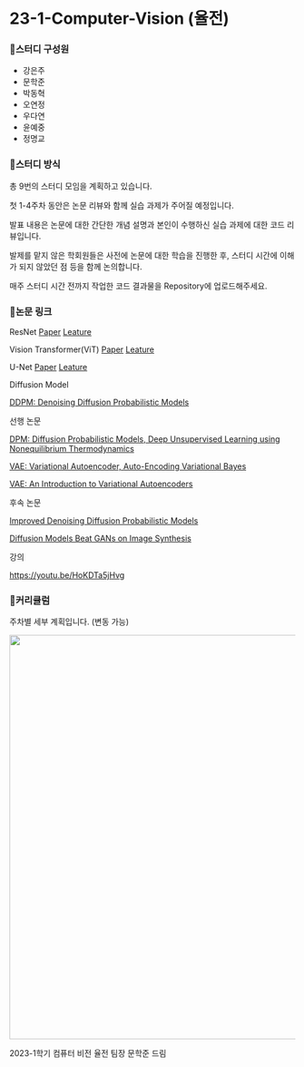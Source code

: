 # 23-1-Computer-Vision (율전)

### 🔔스터디 구성원

- 강은주
- 문학준
- 박동혁
- 오연정
- 우다연
- 윤예중
- 정명교

### 🔔스터디 방식

총 9번의 스터디 모임을 계획하고 있습니다. 

첫 1-4주차 동안은 논문 리뷰와 함께 실습 과제가 주어질 예정입니다. 

발표 내용은 논문에 대한 간단한 개념 설명과 본인이 수행하신 실습 과제에 대한 코드 리뷰입니다. 

발제를 맡지 않은 학회원들은 사전에 논문에 대한 학습을 진행한 후, 스터디 시간에 이해가 되지 않았던 점 등을 함께 논의합니다. 

매주 스터디 시간 전까지 작업한 코드 결과물을 Repository에 업로드해주세요. 

### 🔔논문 링크

ResNet  [Paper](https://arxiv.org/pdf/1512.03385.pdf)  [Leature](https://youtu.be/DAOcjicFr1Y?t=2845)

Vision Transformer(ViT)  [Paper](https://arxiv.org/pdf/2010.11929.pdf)  [Leature](https://youtu.be/BP5CM0YxbP8)

U-Net [Paper](https://arxiv.org/pdf/1505.04597.pdf)  [Leature](https://youtu.be/oLvmLJkmXuc)

Diffusion Model 

[DDPM: Denoising Diffusion Probabilistic Models](https://arxiv.org/pdf/2006.11239.pdf)

선행 논문

[DPM: Diffusion Probabilistic Models, Deep Unsupervised Learning using Nonequilibrium Thermodynamics](https://arxiv.org/abs/1503.03585.pdf)

[VAE: Variational Autoencoder, Auto-Encoding Variational Bayes](https://arxiv.org/abs/1312.6114)

[VAE: An Introduction to Variational Autoencoders](https://arxiv.org/abs/1906.02691)

후속 논문

[Improved Denoising Diffusion Probabilistic Models](https://arxiv.org/pdf/2102.09672.pdf)

[Diffusion Models Beat GANs on Image Synthesis](https://arxiv.org/pdf/2105.05233.pdf)

강의

https://youtu.be/HoKDTa5jHvg

### 🔔커리큘럼
주차별 세부 계획입니다. (변동 가능)

<p align="center">
  <img width="579" height="713" src="https://user-images.githubusercontent.com/65398406/222331520-6200e850-f321-4344-a7b1-d7d49fbdd299.png">
</p>


2023-1학기 컴퓨터 비전 율전 팀장 문학준 드림
